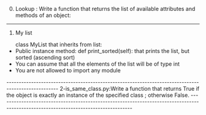 0. Lookup : Write a function that returns the list of available attributes and methods of an object:
----------------------------------------------------------------------------------------------------
1. My list
<ul>class MyList that inherits from list:

<li>Public instance method: def print_sorted(self): that prints the list, but sorted (ascending sort)</li>
<li>You can assume that all the elements of the list will be of type int</li>
<li>You are not allowed to import any module</ul></li>
---------------------------------------------------------------------------------------------------
2-is_same_class.py:Write a function that returns True if the object is exactly an instance of the specified class ; otherwise False.
------------------------------------------------------------------------------------------------------------------------------------

